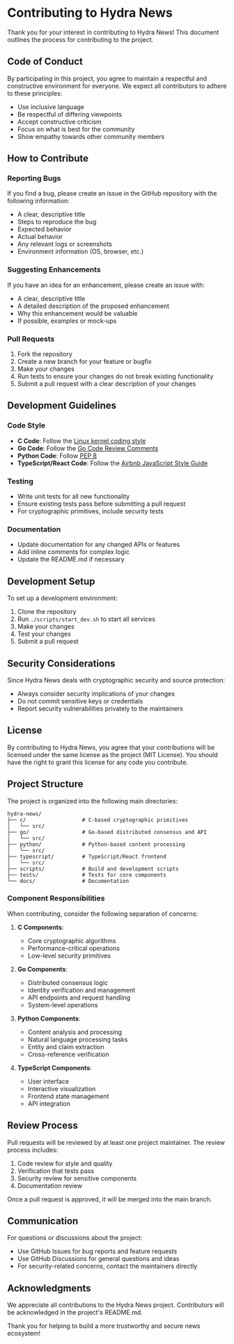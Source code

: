 # Contributing to Hydra News

Thank you for your interest in contributing to Hydra News! This document outlines the process for contributing to the project.

## Code of Conduct

By participating in this project, you agree to maintain a respectful and constructive environment for everyone. We expect all contributors to adhere to these principles:

- Use inclusive language
- Be respectful of differing viewpoints
- Accept constructive criticism
- Focus on what is best for the community
- Show empathy towards other community members

## How to Contribute

### Reporting Bugs

If you find a bug, please create an issue in the GitHub repository with the following information:

- A clear, descriptive title
- Steps to reproduce the bug
- Expected behavior
- Actual behavior
- Any relevant logs or screenshots
- Environment information (OS, browser, etc.)

### Suggesting Enhancements

If you have an idea for an enhancement, please create an issue with:

- A clear, descriptive title
- A detailed description of the proposed enhancement
- Why this enhancement would be valuable
- If possible, examples or mock-ups

### Pull Requests

1. Fork the repository
2. Create a new branch for your feature or bugfix
3. Make your changes
4. Run tests to ensure your changes do not break existing functionality
5. Submit a pull request with a clear description of your changes

## Development Guidelines

### Code Style

- **C Code**: Follow the [Linux kernel coding style](https://www.kernel.org/doc/html/v4.10/process/coding-style.html)
- **Go Code**: Follow the [Go Code Review Comments](https://github.com/golang/go/wiki/CodeReviewComments)
- **Python Code**: Follow [PEP 8](https://www.python.org/dev/peps/pep-0008/)
- **TypeScript/React Code**: Follow the [Airbnb JavaScript Style Guide](https://github.com/airbnb/javascript)

### Testing

- Write unit tests for all new functionality
- Ensure existing tests pass before submitting a pull request
- For cryptographic primitives, include security tests

### Documentation

- Update documentation for any changed APIs or features
- Add inline comments for complex logic
- Update the README.md if necessary

## Development Setup

To set up a development environment:

1. Clone the repository
2. Run `./scripts/start_dev.sh` to start all services
3. Make your changes
4. Test your changes
5. Submit a pull request

## Security Considerations

Since Hydra News deals with cryptographic security and source protection:

- Always consider security implications of your changes
- Do not commit sensitive keys or credentials
- Report security vulnerabilities privately to the maintainers

## License

By contributing to Hydra News, you agree that your contributions will be licensed under the same license as the project (MIT License). You should have the right to grant this license for any code you contribute.

## Project Structure

The project is organized into the following main directories:

```
hydra-news/
├── c/                  # C-based cryptographic primitives
│   └── src/            
├── go/                 # Go-based distributed consensus and API
│   └── src/            
├── python/             # Python-based content processing
│   └── src/            
├── typescript/         # TypeScript/React frontend
│   └── src/            
├── scripts/            # Build and development scripts
├── tests/              # Tests for core components
└── docs/               # Documentation
```

### Component Responsibilities

When contributing, consider the following separation of concerns:

1. **C Components**:
   - Core cryptographic algorithms
   - Performance-critical operations
   - Low-level security primitives

2. **Go Components**:
   - Distributed consensus logic
   - Identity verification and management
   - API endpoints and request handling
   - System-level operations

3. **Python Components**:
   - Content analysis and processing
   - Natural language processing tasks
   - Entity and claim extraction
   - Cross-reference verification

4. **TypeScript Components**:
   - User interface
   - Interactive visualization
   - Frontend state management
   - API integration

## Review Process

Pull requests will be reviewed by at least one project maintainer. The review process includes:

1. Code review for style and quality
2. Verification that tests pass
3. Security review for sensitive components
4. Documentation review

Once a pull request is approved, it will be merged into the main branch.

## Communication

For questions or discussions about the project:

- Use GitHub Issues for bug reports and feature requests
- Use GitHub Discussions for general questions and ideas
- For security-related concerns, contact the maintainers directly

## Acknowledgments

We appreciate all contributions to the Hydra News project. Contributors will be acknowledged in the project's README.md.

Thank you for helping to build a more trustworthy and secure news ecosystem!
